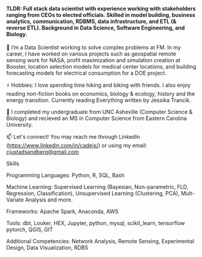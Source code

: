 #### TLDR: Full stack data scientist with experience working with stakeholders ranging from CEOs to elected officials. Skilled in model building, business analytics, communication, RDBMS, data infrastructure, and ETL (& reverse ETL).  Background in Data Science, Software Engineering, and Biology.  

🔭 I’m a Data Scientist working to solve complex problems at FM. In my career, I have worked on various projects such as geospatial remote sensing work for NASA, profit maximization and simulation creation at Booster, location selection models for medical center locations, and building forecasting models for electrical consumption for a DOE project.

⚡ Hobbies: I love spending time hiking and biking with friends. I also enjoy reading non-fiction books on economics, biology & ecology, history and the energy transition. Currently reading Everything written by Jessika Trancik.

🌱 I completed my undergraduate from UNC Asheville (Computer Science & Biology) and recieved an MS in Computer Science from Eastern Carolina University. 

📫 Let's connect! You may reach me through LinkedIn (https://www.linkedin.com/in/cadejs/) or using my email: cjustadsandberg@gmail.com

Skills

Programming Languages: Python, R, SQL,  Bash

Machine Learning: Supervised Learning (Bayesian, Non-parametric, FLD, Regression, Classification), Unsupervised Learning (Clustering, PCA), Mult-Variate Analysis and more.

Frameworks: Apache Spark, Anaconda, AWS 

Tools: dbt, Looker, HEX, Jupyter, python, mysql, scikit_learn, tensorflow pytorch, QGIS, GIT

Additional Competencies: Network Analysis, Remote Sensing, Experimental Design, Data Visualization, RDBS

